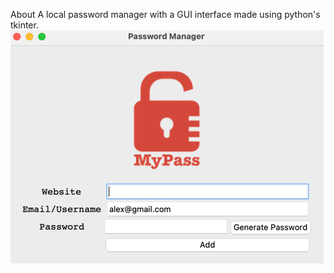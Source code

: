 About
A local password manager with a GUI interface made using python's tkinter.
![readme_img1.png](images%2Freadme_img1.png)